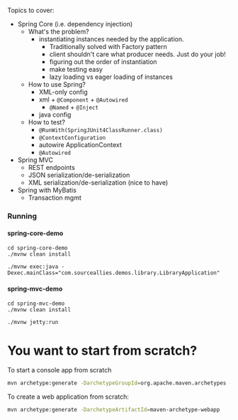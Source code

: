 Topics to cover:

* Spring Core (i.e. dependency injection)
  * What's the problem?
  	 * instantiating instances needed by the application.
  	    * Traditionally solved with Factory pattern
	  	* client shouldn't care what producer needs. Just do your job!
	  	* figuring out the order of instantiation
	  	* make testing easy 
	  	* lazy loading vs eager loading of instances 
  * How to use Spring?
    * XML-only config
    * xml + `@Component` + `@Autowired`
        * `@Named` + `@Inject`
    * java config
  * How to test? 
  	 * `@RunWith(SpringJUnit4ClassRunner.class)`
  	 * `@ContextConfiguration`
  	 * autowire ApplicationContext 
  	 * `@Autowired` 
* Spring MVC
    * REST endpoints
    * JSON serialization/de-serialization
    * XML serialization/de-serialization (nice to have)
* Spring with MyBatis 
    * Transaction mgmt 


### Running 

#### spring-core-demo
```
cd spring-core-demo 
./mvnw clean install 

./mvnw exec:java -Dexec.mainClass="com.sourceallies.demos.library.LibraryApplication"  

```

#### spring-mvc-demo
```
cd spring-mvc-demo 
./mvnw clean install 

./mvnw jetty:run  

```

# You want to start from scratch? 
To start a console app from scratch
```bash
mvn archetype:generate -DarchetypeGroupId=org.apache.maven.archetypes -DarchetypeArtifactId=maven-archetype-quickstart -DarchetypeVersion=1.4
```

To create a web application from scratch:
```bash
mvn archetype:generate -DarchetypeArtifactId=maven-archetype-webapp
```
